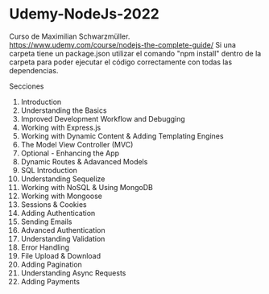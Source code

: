# Udemy-NodeJs-2022
Curso de Maximilian Schwarzmüller. https://www.udemy.com/course/nodejs-the-complete-guide/
Si una carpeta tiene un package.json utilizar el comando "npm install" dentro de la carpeta para poder ejecutar el código correctamente con todas las dependencias.

Secciones
1. Introduction
2. Understanding the Basics
3. Improved Development Workflow and Debugging
4. Working with Express.js
5. Working with Dynamic Content & Adding Templating Engines
6. The Model View Controller (MVC)
7. Optional - Enhancing the App
8. Dynamic Routes & Adavanced Models
9. SQL Introduction
10. Understanding Sequelize
11. Working with NoSQL & Using MongoDB
12. Working with Mongoose
13. Sessions & Cookies
14. Adding Authentication
15. Sending Emails
16. Advanced Authentication
17. Understanding Validation
18. Error Handling
19. File Upload & Download
20. Adding Pagination
21. Understanding Async Requests
22. Adding Payments